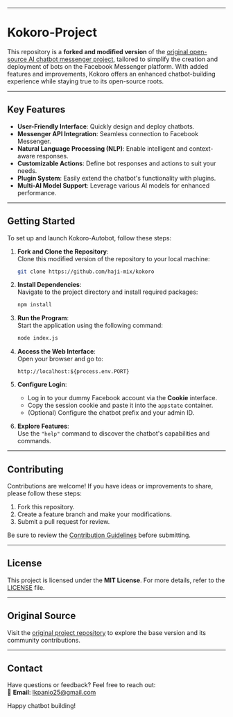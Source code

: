 
---

# Kokoro-Project

This repository is a **forked and modified version** of the [original open-source AI chatbot messenger project](https://github.com/aizintel/AUTO), tailored to simplify the creation and deployment of bots on the Facebook Messenger platform. With added features and improvements, Kokoro offers an enhanced chatbot-building experience while staying true to its open-source roots.

---

## Key Features
- **User-Friendly Interface**: Quickly design and deploy chatbots.
- **Messenger API Integration**: Seamless connection to Facebook Messenger.
- **Natural Language Processing (NLP)**: Enable intelligent and context-aware responses.
- **Customizable Actions**: Define bot responses and actions to suit your needs.
- **Plugin System**: Easily extend the chatbot's functionality with plugins.
- **Multi-AI Model Support**: Leverage various AI models for enhanced performance.

---

## Getting Started

To set up and launch Kokoro-Autobot, follow these steps:

1. **Fork and Clone the Repository**:  
   Clone this modified version of the repository to your local machine:  
   ```bash
   git clone https://github.com/haji-mix/kokoro
   ```

2. **Install Dependencies**:  
   Navigate to the project directory and install required packages:  
   ```bash
   npm install
   ```

3. **Run the Program**:  
   Start the application using the following command:  
   ```bash
   node index.js
   ```

4. **Access the Web Interface**:  
   Open your browser and go to:  
   ```
   http://localhost:${process.env.PORT}
   ```

5. **Configure Login**:  
   - Log in to your dummy Facebook account via the **Cookie** interface.
   - Copy the session cookie and paste it into the `appstate` container.
   - (Optional) Configure the chatbot prefix and your admin ID.

6. **Explore Features**:  
   Use the `"help"` command to discover the chatbot's capabilities and commands.

---

## Contributing

Contributions are welcome! If you have ideas or improvements to share, please follow these steps:

1. Fork this repository.
2. Create a feature branch and make your modifications.
3. Submit a pull request for review.

Be sure to review the [Contribution Guidelines](CONTRIBUTING.md) before submitting.

---

## License

This project is licensed under the **MIT License**. For more details, refer to the [LICENSE](LICENSE) file.

---

## Original Source

Visit the [original project repository](https://github.com/aizintel/AUTO) to explore the base version and its community contributions.

---

## Contact

Have questions or feedback? Feel free to reach out:  
📧 **Email**: [lkpanio25@gmail.com](mailto:lkpanio25@gmail.com)

Happy chatbot building!